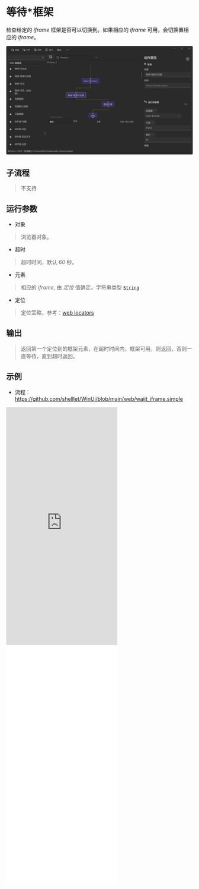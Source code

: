 # 等待*框架
检查给定的 *iframe* 框架是否可以切换到。如果相应的 *iframe* 可用，会切换置相应的 *iframe*。

![WebWaitFrameAvailable](./images/16.png ':size=90%')


## 子流程
> 不支持


## 运行参数
* 对象
>   浏览器对象。
* 超时
>   超时时间，默认 *60* 秒。
* 元素
>   相应的 *iframe*, 由 *定位* 值确定。字符串类型 [`String`](./types/String.md)
* 定位
>   定位策略，参考：[web locators](./introduction/webdriver/locators.md)


## 输出

> 返回第一个定位到的框架元素，在超时时间内，框架可用，则返回，否则一直等待，直到超时返回。


## 示例

* 流程：https://github.com/shelllet/WinUi/blob/main/web/waiit_iframe.simple

<iframe type="text/html" height="640px" src="https://www.youtube.com/embed/Ed8y7s2qSK0" frameborder="0"></iframe>

<iframe src="//player.bilibili.com/player.html?bvid=BV1wb421q7bf&page=1&autoplay=0" height='640px' scrolling="no" frameborder="no" framespacing="0" allowfullscreen="true"></iframe>